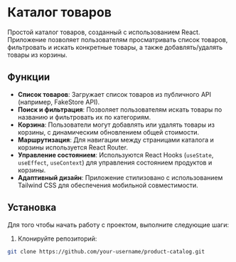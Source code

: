 # Каталог товаров

Простой каталог товаров, созданный с использованием React. Приложение позволяет пользователям просматривать список товаров, фильтровать и искать конкретные товары, а также добавлять/удалять товары из корзины.

## Функции

- **Список товаров**: Загружает список товаров из публичного API (например, FakeStore API).
- **Поиск и фильтрация**: Позволяет пользователям искать товары по названию и фильтровать их по категориям.
- **Корзина**: Пользователи могут добавлять или удалять товары из корзины, с динамическим обновлением общей стоимости.
- **Маршрутизация**: Для навигации между страницами каталога и корзины используется React Router.
- **Управление состоянием**: Используются React Hooks (`useState`, `useEffect`, `useContext`) для управления состоянием продуктов и корзины.
- **Адаптивный дизайн**: Приложение стилизовано с использованием Tailwind CSS для обеспечения мобильной совместимости.

## Установка

Для того чтобы начать работу с проектом, выполните следующие шаги:

1. Клонируйте репозиторий:

```bash
git clone https://github.com/your-username/product-catalog.git
